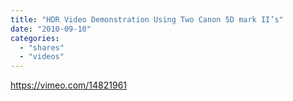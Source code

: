 ```yaml
---
title: "HDR Video Demonstration Using Two Canon 5D mark II’s"
date: "2010-09-10"
categories: 
  - "shares"
  - "videos"
---
```


https://vimeo.com/14821961
